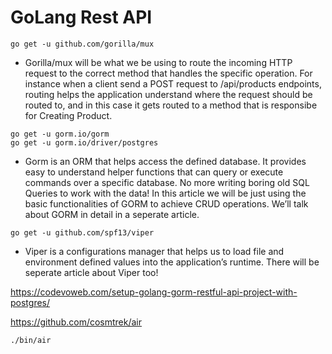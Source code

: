 # GoLang Rest API

```
go get -u github.com/gorilla/mux
```


- Gorilla/mux will be what we be using to route the incoming HTTP request to the correct method that handles the specific operation. For instance when a client send a POST request to /api/products endpoints, routing helps the application understand where the request should be routed to, and in this case it gets routed to a method that is responsibe for Creating Product.


```
go get -u gorm.io/gorm
go get -u gorm.io/driver/postgres
```


 - Gorm is an ORM that helps access the defined database. It provides easy to understand helper functions that can query or execute commands over a specific database. No more writing boring old SQL Queries to work with the data! In this article we will be just using the basic functionalities of GORM to achieve CRUD operations. We’ll talk about GORM in detail in a seperate article.


```
go get -u github.com/spf13/viper
```


 - Viper is a configurations manager that helps us to load file and environment defined values into the application’s runtime. There will be seperate article about Viper too!



https://codevoweb.com/setup-golang-gorm-restful-api-project-with-postgres/

https://github.com/cosmtrek/air

```
./bin/air
```